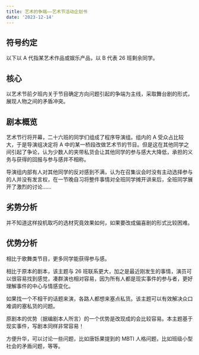 ```yaml
---
title: 艺术的争端——艺术节活动企划书
date: '2023-12-14'
---
```


## 符号约定

以下以 A 代指某艺术作品或娱乐产品，以 B 代表 26 班剩余同学。

## 核心

以艺术节前夕班内关于节目确定方向问题引起的争端为主线，采取舞台剧的形式，展现人物之间的矛盾冲突。

## 剧本概览

艺术节行将开幕，二十六班的同学们组成了程序导演组。组内的 A 受众占比较大，于是导演组决定将 A 中的某一桥段改做艺术节的节目。但是这在其他同学之间引起了争论，认为少数人的夹带私货会让其他同学的参与感大大降低，承担的义务与获得的回报与参与感并不相称。

导演组内部有人对其他同学的反对感到不满，认为在召集议会时没有主动选择参与的人并没有发言权，在一节晚自习将整件事情对全班同学摊开讲来后，全班同学展开了激烈的讨论……

## 劣势分析

并不知道这样投机取巧的选材究竟效果如何，如果要改成偏喜剧的形式比较困难。

## 优势分析

相比于歌舞类节目，更多同学能获得参与感。

相比于原本的剧本，该主题与 26 班联系更大，加之是最近刚发生的事情，演员可以很容易找到感觉，凑群演也相对容易，因为所有人都是现实事件的参与者，更好理解事件的中心与情感变化。

如果找一个不相干的话题来演，各路人都想来塞点私货。该主题可以有效解决众口难调的塞私货的问题。

原剧本的优势（据编剧本人所言）的一个优势是改现成的会比较容易。本主题基于现实事件，写剧本同样非常容易！

方便升华，可以讨论一些问题，比如唐铄果提到的 MBTI 人格问题，比如班级小型社会的矛盾问题，等等。

